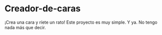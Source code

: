 # Creador-de-caras
¡Crea una cara y ríete un rato!
Este proyecto es muy simple. Y ya. No tengo nada más que decir.
